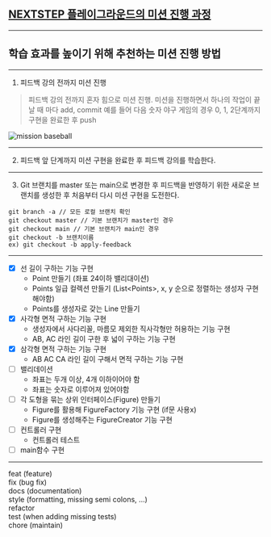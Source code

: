 ## [NEXTSTEP 플레이그라운드의 미션 진행 과정](https://github.com/next-step/nextstep-docs/blob/master/playground/README.md)

---
## 학습 효과를 높이기 위해 추천하는 미션 진행 방법

---
1. 피드백 강의 전까지 미션 진행 
> 피드백 강의 전까지 혼자 힘으로 미션 진행. 미션을 진행하면서 하나의 작업이 끝날 때 마다 add, commit
> 예를 들어 다음 숫자 야구 게임의 경우 0, 1, 2단계까지 구현을 완료한 후 push

![mission baseball](https://raw.githubusercontent.com/next-step/nextstep-docs/master/playground/images/mission_baseball.png)

---
2. 피드백 앞 단계까지 미션 구현을 완료한 후 피드백 강의를 학습한다.

---
3. Git 브랜치를 master 또는 main으로 변경한 후 피드백을 반영하기 위한 새로운 브랜치를 생성한 후 처음부터 다시 미션 구현을 도전한다.

```
git branch -a // 모든 로컬 브랜치 확인
git checkout master // 기본 브랜치가 master인 경우
git checkout main // 기본 브랜치가 main인 경우
git checkout -b 브랜치이름
ex) git checkout -b apply-feedback
```
----
- [x] 선 길이 구하는 기능 구현  
  - Point 만들기 (좌표 24이하 밸리대이션)
  - Points 일급 컬렉션 만들기 (List\<Points>\, x, y 순으로 정렬하는 생성자 구현해야함)
  - Points를 생성자로 갖는 Line 만들기
- [x] 사각형 면적 구하는 기능 구현
  - 생성자에서 사다리꼴, 마름모 제외한 직사각형만 허용하는 기능 구현
  - AB, AC 라인 길이 구한 후 넓이 구하는 기능 구현
- [x] 삼각형 면적 구하는 기능 구현
  - AB AC CA 라인 길이 구해서 면적 구하는 기능 구현
- [ ] 밸리데이션
  - 좌표는 두개 이상, 4개 이하이어야 함
  - 좌표는 숫자로 이루어져 있어야함
- [ ] 각 도형을 묶는 상위 인터페이스(Figure) 만들기
  - Figure를 활용해 FigureFactory 기능 구현 (if문 사용x)
  - Figure를 생성해주는 FigureCreator 기능 구현
- [ ] 컨트롤러 구현
  - 컨트롤러 테스트
- [ ] main함수 구현

---
feat (feature)  
fix (bug fix)  
docs (documentation)  
style (formatting, missing semi colons, …)  
refactor  
test (when adding missing tests)  
chore (maintain)  